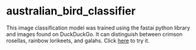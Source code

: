 # australian_bird_classifier

This image classification model was trained using the fastai python library and images found on DuckDuckGo. It can distinguish between crimson rosellas, rainbow lorikeets, and galahs. Click [here](https://frenio.github.io/australian_bird_classifier/#model) to try it.
